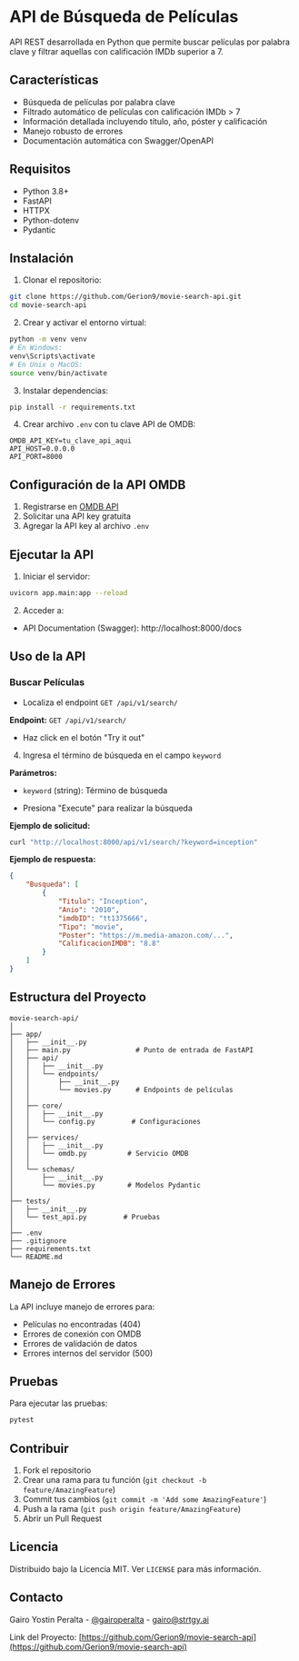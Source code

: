 # API de Búsqueda de Películas

API REST desarrollada en Python que permite buscar películas por palabra clave y filtrar aquellas con calificación IMDb superior a 7.

## Características

- Búsqueda de películas por palabra clave
- Filtrado automático de películas con calificación IMDb > 7
- Información detallada incluyendo título, año, póster y calificación
- Manejo robusto de errores
- Documentación automática con Swagger/OpenAPI

## Requisitos

- Python 3.8+
- FastAPI
- HTTPX
- Python-dotenv
- Pydantic

## Instalación

1. Clonar el repositorio:
```bash
git clone https://github.com/Gerion9/movie-search-api.git
cd movie-search-api
```

2. Crear y activar el entorno virtual:
```bash
python -m venv venv
# En Windows:
venv\Scripts\activate
# En Unix o MacOS:
source venv/bin/activate
```

3. Instalar dependencias:
```bash
pip install -r requirements.txt
```

4. Crear archivo `.env` con tu clave API de OMDB:
```env
OMDB_API_KEY=tu_clave_api_aqui
API_HOST=0.0.0.0
API_PORT=8000
```

## Configuración de la API OMDB

1. Registrarse en [OMDB API](http://www.omdbapi.com/apikey.aspx)
2. Solicitar una API key gratuita
3. Agregar la API key al archivo `.env`

## Ejecutar la API

1. Iniciar el servidor:
```bash
uvicorn app.main:app --reload
```

2. Acceder a:
- API Documentation (Swagger): http://localhost:8000/docs


## Uso de la API

### Buscar Películas
- Localiza el endpoint `GET /api/v1/search/`

**Endpoint:** `GET /api/v1/search/`

- Haz click en el botón "Try it out"
4. Ingresa el término de búsqueda en el campo `keyword`

**Parámetros:**
- `keyword` (string): Término de búsqueda

- Presiona "Execute" para realizar la búsqueda

**Ejemplo de solicitud:**
```bash
curl "http://localhost:8000/api/v1/search/?keyword=inception"
```

**Ejemplo de respuesta:**
```json
{
    "Busqueda": [
        {
            "Titulo": "Inception",
            "Anio": "2010",
            "imdbID": "tt1375666",
            "Tipo": "movie",
            "Poster": "https://m.media-amazon.com/...",
            "CalificacionIMDB": "8.8"
        }
    ]
}
```

## Estructura del Proyecto

```
movie-search-api/
│
├── app/
│   ├── __init__.py
│   ├── main.py                # Punto de entrada de FastAPI
│   ├── api/
│   │   ├── __init__.py
│   │   └── endpoints/
│   │       ├── __init__.py
│   │       └── movies.py      # Endpoints de películas
│   │
│   ├── core/
│   │   ├── __init__.py
│   │   └── config.py         # Configuraciones
│   │
│   ├── services/
│   │   ├── __init__.py
│   │   └── omdb.py          # Servicio OMDB
│   │
│   └── schemas/
│       ├── __init__.py
│       └── movies.py        # Modelos Pydantic
│
├── tests/
│   ├── __init__.py
│   └── test_api.py         # Pruebas
│
├── .env
├── .gitignore
├── requirements.txt
└── README.md
```

## Manejo de Errores

La API incluye manejo de errores para:
- Películas no encontradas (404)
- Errores de conexión con OMDB
- Errores de validación de datos
- Errores internos del servidor (500)

## Pruebas

Para ejecutar las pruebas:
```bash
pytest
```

## Contribuir

1. Fork el repositorio
2. Crear una rama para tu función (`git checkout -b feature/AmazingFeature`)
3. Commit tus cambios (`git commit -m 'Add some AmazingFeature'`)
4. Push a la rama (`git push origin feature/AmazingFeature`)
5. Abrir un Pull Request

## Licencia

Distribuido bajo la Licencia MIT. Ver `LICENSE` para más información.

## Contacto

Gairo Yostin Peralta - [@gairoperalta](https://www.linkedin.com/in/gairoperalta/) - gairo@strtgy.ai

Link del Proyecto: [https://github.com/Gerion9/movie-search-api](https://github.com/Gerion9/movie-search-api)
